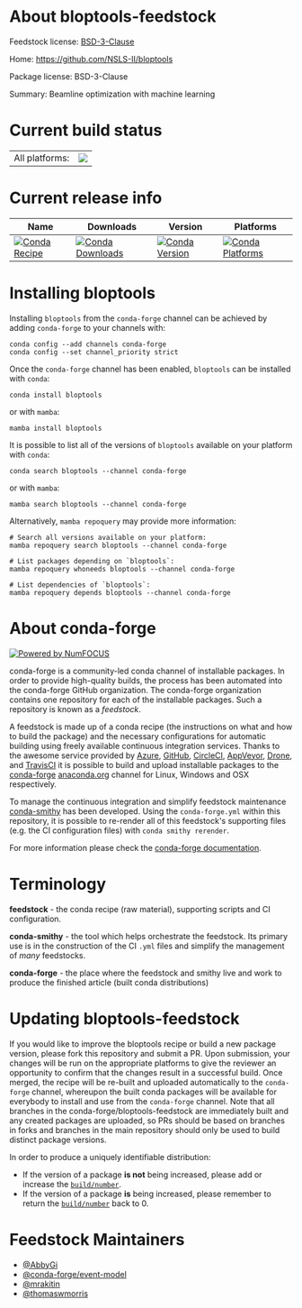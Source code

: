 About bloptools-feedstock
=========================

Feedstock license: [BSD-3-Clause](https://github.com/conda-forge/bloptools-feedstock/blob/main/LICENSE.txt)

Home: https://github.com/NSLS-II/bloptools

Package license: BSD-3-Clause

Summary: Beamline optimization with machine learning

Current build status
====================


<table><tr><td>All platforms:</td>
    <td>
      <a href="https://dev.azure.com/conda-forge/feedstock-builds/_build/latest?definitionId=13485&branchName=main">
        <img src="https://dev.azure.com/conda-forge/feedstock-builds/_apis/build/status/bloptools-feedstock?branchName=main">
      </a>
    </td>
  </tr>
</table>

Current release info
====================

| Name | Downloads | Version | Platforms |
| --- | --- | --- | --- |
| [![Conda Recipe](https://img.shields.io/badge/recipe-bloptools-green.svg)](https://anaconda.org/conda-forge/bloptools) | [![Conda Downloads](https://img.shields.io/conda/dn/conda-forge/bloptools.svg)](https://anaconda.org/conda-forge/bloptools) | [![Conda Version](https://img.shields.io/conda/vn/conda-forge/bloptools.svg)](https://anaconda.org/conda-forge/bloptools) | [![Conda Platforms](https://img.shields.io/conda/pn/conda-forge/bloptools.svg)](https://anaconda.org/conda-forge/bloptools) |

Installing bloptools
====================

Installing `bloptools` from the `conda-forge` channel can be achieved by adding `conda-forge` to your channels with:

```
conda config --add channels conda-forge
conda config --set channel_priority strict
```

Once the `conda-forge` channel has been enabled, `bloptools` can be installed with `conda`:

```
conda install bloptools
```

or with `mamba`:

```
mamba install bloptools
```

It is possible to list all of the versions of `bloptools` available on your platform with `conda`:

```
conda search bloptools --channel conda-forge
```

or with `mamba`:

```
mamba search bloptools --channel conda-forge
```

Alternatively, `mamba repoquery` may provide more information:

```
# Search all versions available on your platform:
mamba repoquery search bloptools --channel conda-forge

# List packages depending on `bloptools`:
mamba repoquery whoneeds bloptools --channel conda-forge

# List dependencies of `bloptools`:
mamba repoquery depends bloptools --channel conda-forge
```


About conda-forge
=================

[![Powered by
NumFOCUS](https://img.shields.io/badge/powered%20by-NumFOCUS-orange.svg?style=flat&colorA=E1523D&colorB=007D8A)](https://numfocus.org)

conda-forge is a community-led conda channel of installable packages.
In order to provide high-quality builds, the process has been automated into the
conda-forge GitHub organization. The conda-forge organization contains one repository
for each of the installable packages. Such a repository is known as a *feedstock*.

A feedstock is made up of a conda recipe (the instructions on what and how to build
the package) and the necessary configurations for automatic building using freely
available continuous integration services. Thanks to the awesome service provided by
[Azure](https://azure.microsoft.com/en-us/services/devops/), [GitHub](https://github.com/),
[CircleCI](https://circleci.com/), [AppVeyor](https://www.appveyor.com/),
[Drone](https://cloud.drone.io/welcome), and [TravisCI](https://travis-ci.com/)
it is possible to build and upload installable packages to the
[conda-forge](https://anaconda.org/conda-forge) [anaconda.org](https://anaconda.org/)
channel for Linux, Windows and OSX respectively.

To manage the continuous integration and simplify feedstock maintenance
[conda-smithy](https://github.com/conda-forge/conda-smithy) has been developed.
Using the ``conda-forge.yml`` within this repository, it is possible to re-render all of
this feedstock's supporting files (e.g. the CI configuration files) with ``conda smithy rerender``.

For more information please check the [conda-forge documentation](https://conda-forge.org/docs/).

Terminology
===========

**feedstock** - the conda recipe (raw material), supporting scripts and CI configuration.

**conda-smithy** - the tool which helps orchestrate the feedstock.
                   Its primary use is in the construction of the CI ``.yml`` files
                   and simplify the management of *many* feedstocks.

**conda-forge** - the place where the feedstock and smithy live and work to
                  produce the finished article (built conda distributions)


Updating bloptools-feedstock
============================

If you would like to improve the bloptools recipe or build a new
package version, please fork this repository and submit a PR. Upon submission,
your changes will be run on the appropriate platforms to give the reviewer an
opportunity to confirm that the changes result in a successful build. Once
merged, the recipe will be re-built and uploaded automatically to the
`conda-forge` channel, whereupon the built conda packages will be available for
everybody to install and use from the `conda-forge` channel.
Note that all branches in the conda-forge/bloptools-feedstock are
immediately built and any created packages are uploaded, so PRs should be based
on branches in forks and branches in the main repository should only be used to
build distinct package versions.

In order to produce a uniquely identifiable distribution:
 * If the version of a package **is not** being increased, please add or increase
   the [``build/number``](https://docs.conda.io/projects/conda-build/en/latest/resources/define-metadata.html#build-number-and-string).
 * If the version of a package **is** being increased, please remember to return
   the [``build/number``](https://docs.conda.io/projects/conda-build/en/latest/resources/define-metadata.html#build-number-and-string)
   back to 0.

Feedstock Maintainers
=====================

* [@AbbyGi](https://github.com/AbbyGi/)
* [@conda-forge/event-model](https://github.com/conda-forge/event-model/)
* [@mrakitin](https://github.com/mrakitin/)
* [@thomaswmorris](https://github.com/thomaswmorris/)

